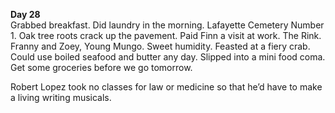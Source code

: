 **Day 28**  
Grabbed breakfast. Did laundry in the morning. Lafayette Cemetery Number 1\. Oak tree roots crack up the pavement. Paid Finn a visit at work. The Rink. Franny and Zoey, Young Mungo. Sweet humidity. Feasted at a fiery crab. Could use boiled seafood and butter any day. Slipped into a mini food coma. Get some groceries before we go tomorrow. 

Robert Lopez took no classes for law or medicine so that he’d have to make a living writing musicals.